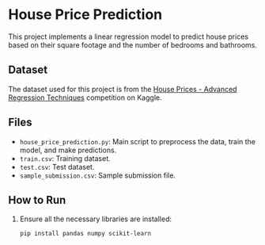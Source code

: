 # House Price Prediction

This project implements a linear regression model to predict house prices based on their square footage and the number of bedrooms and bathrooms.

## Dataset
The dataset used for this project is from the [House Prices - Advanced Regression Techniques](https://www.kaggle.com/c/house-prices-advanced-regression-techniques/data) competition on Kaggle.

## Files
- `house_price_prediction.py`: Main script to preprocess the data, train the model, and make predictions.
- `train.csv`: Training dataset.
- `test.csv`: Test dataset.
- `sample_submission.csv`: Sample submission file.

## How to Run
1. Ensure all the necessary libraries are installed:
   ```bash
   pip install pandas numpy scikit-learn
